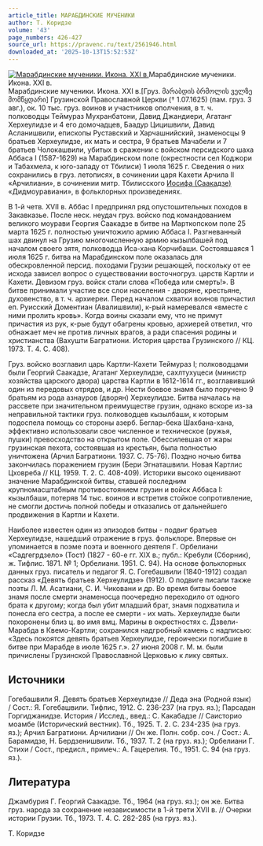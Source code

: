 ```yaml
---
article_title: МАРАБДИНСКИЕ МУЧЕНИКИ
author: Т. Коридзе
volume: '43'
page_numbers: 426-427
source_url: https://pravenc.ru/text/2561946.html
downloaded_at: '2025-10-13T15:52:53Z'
---
```


[![Марабдинские мученики. Икона. XXI в.](https://pravenc.ru/data/2020/06/21/1236348669/i200.jpg "Кликните для увеличения картинки")](https://pravenc.ru/data/2020/06/21/1236348669/i400.jpg)Марабдинские мученики. Икона. XXI в.  
Марабдинские мученики. Икона. XXI в.[Груз. მარაბდის ბრმოლის ველზე მომწყდარი] Грузинской Православной Церкви († 1.07.1625) (пам. груз. 3 авг.), ок. 10 тыс. груз. воинов и участников ополчения, в т. ч. полководцы Теймураз Мухранбатони, Давид Джандиери, Агатанг Херхеулидзе и 4 его домочадцев, Баадур Цицишвили, Давид Асланишвили, епископы Руставский и Харчашнийский, знаменосцы 9 братьев Херхеулидзе, их мать и сестра, 9 братьев Мачабели и 7 братьев Чолокашвили, убитых в сражении с войском персидского шаха Аббаса I (1587-1629) на Марабдинском поле (окрестности сел Коджори и Табахмела, к юго-западу от Тбилиси) 1 июля 1625 г. Сведения о них сохранились в груз. летописях, в сочинении царя Кахети Арчила II «Арчилиани», в сочинении митр. Тбилисского [Иосифа (Саакадзе)](<https://pravenc.ru/text/Иосифа (Саакадзе).html>) «Дидмоуравиани», в фольклорных произведениях.

В 1-й четв. XVII в. Аббас I предпринял ряд опустошительных походов в Закавказье. После неск. неудач груз. войско под командованием великого моурави Георгия Саакадзе в битве на Марткопском поле 25 марта 1625 г. полностью уничтожило армию Аббаса I. Разгневанный шах двинул на Грузию многочисленную армию кызылбашей под началом своего зятя, полководца Иса-хана Корчибаши. Состоявшаяся 1 июля 1625 г. битва на Марабдинском поле оказалась для обескровленной персид. походами Грузии решающей, поскольку от ее исхода зависел вопрос о существовании восточногруз. царств Картли и Кахети. Девизом груз. войск стали слова «Победа или смерть!». В битве принимали участие все слои населения - дворяне, крестьяне, духовенство, в т. ч. архиереи. Перед началом схватки воинов причастил еп. Руисский Доментиан (Авалишвили), к-рый намеревался «вместе с ними пролить кровь». Когда воины сказали ему, что не примут причастия из рук, к-рые будут обагрены кровью, архиерей ответил, что обнажает меч не против личных врагов, а ради спасения родины и христианства (Вахушти Багратиони. История царства Грузинского // КЦ. 1973. Т. 4. С. 408).

Груз. войско возглавил царь Картли-Кахети Теймураз I; полководцами были Георгий Саакадзе, Агатанг Херхеулидзе, сахлтухуцеси (министр хозяйства царского двора) царства Картли в 1612-1614 гг., возглавивший один из передовых отрядов, и др. Нести боевое знамя было поручено 9 братьям из рода азнауров (дворян) Херхеулидзе. Битва началась на рассвете при значительном преимуществе грузин, однако вскоре из-за неправильной тактики груз. полководцев кызылбаши, к которым подоспела помощь со стороны азерб. Беглар-бека Шахбана-хана, эффективно использовали свое численное и техническое (ружья, пушки) превосходство на открытом поле. Обессилевшая от жары грузинская пехота, состоявшая из крестьян, была полностью уничтожена (Арчил Багратиони. 1937. С. 75-76). Поздно ночью битва закончилась поражением грузин (Бери Эгнаташвили. Новая Картлис Цховреба // КЦ. 1959. Т. 2. С. 408-409). Историки высоко оценивают значение Марабдинской битвы, ставшей последним крупномасштабным противостоянием грузин и войск Аббаса I: кызылбаши, потеряв 14 тыс. воинов и встретив стойкое сопротивление, не смогли достичь полной победы и отказались от дальнейшего продвижения в Картли и Кахети.

Наиболее известен один из эпизодов битвы - подвиг братьев Херхеулидзе, нашедший отражение в груз. фольклоре. Впервые он упоминается в поэме поэта и военного деятеля Г. Орбелиани «Садгегрдзело» (Тост) (1827 - 60-е гг. XIX в.; публ.: Кребули (Сборник), ж. Тифлис. 1871. № 1; Орбелиани. 1951. С. 94). На основе фольклорных данных груз. писатель и педагог Я. С. Гогебашвили (1840-1912) создал рассказ «Девять братьев Херхеулидзе» (1912). О подвиге писали также поэты Л. М. Асатиани, С. И. Чиковани и др. Во время битвы боевое знамя после смерти знаменосца поочередно переходило от одного брата к другому; когда был убит младший брат, знамя подхватила и понесла его сестра, а после ее смерти - их мать. Херхеулидзе были похоронены близ ц. во имя вмц. Марины в окрестностях с. Дзвели-Марабда в Квемо-Картли; сохранился надгробный камень с надписью: «Здесь покоятся девять братьев Херхеулидзе, героически погибшие в битве при Марабде в июле 1625 г.». 27 июня 2008 г. М. м. были причислены Грузинской Православной Церковью к лику святых.

## Источники

Гогебашвили Я. Девять братьев Херхеулидзе // Деда эна (Родной язык) / Сост.: Я. Гогебашвили. Тифлис, 1912. С. 236-237 (на груз. яз.); Парсадан Горгиджанидзе. История / Исслед., введ.: С. Какабадзе // Саисторио моамбе (Исторический вестник). Тб., 1925. Т. 2. С. 234-235 (на груз. яз.); Арчил Багратиони. Арчилиани // Он же. Полн. собр. соч. / Сост.: А. Барамидзе, Н. Бердзенишвили. Тб., 1937. Т. 2 (на груз. яз.); Орбелиани Г. Cтихи / Сост., предисл., примеч.: А. Гацерелия. Тб., 1951. С. 94 (на груз. яз.).

## Литература

Джамбурия Г. Георгий Саакадзе. Тб., 1964 (на груз. яз.); он же. Битва груз. народа за сохранение независимости в 1-й трети XVII в. // Очерки истории Грузии. Тб., 1973. Т. 4. С. 282-285 (на груз. яз.).

Т. Коридзе
